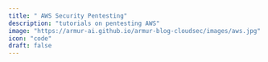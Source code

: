 ```yaml
---
title: " AWS Security Pentesting"
description: "tutorials on pentesting AWS"
image: "https://armur-ai.github.io/armur-blog-cloudsec/images/aws.jpg"
icon: "code"
draft: false
---
```



